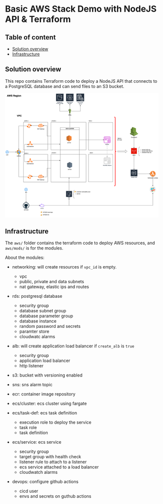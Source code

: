 # Basic AWS Stack Demo with NodeJS API & Terraform

## Table of content

   * [Solution overview](#solution-overview)
   * [Infrastructure](#infrastructure)



## Solution overview

This repo contains Terraform code to deploy a NodeJS API that connects to a PostgreSQL database and can send files to an S3 bucket.

<p align="center">
  <img src="docs/solution.png"/>
</p>




## Infrastructure

The `aws/` folder contains the terraform code to deploy AWS resources, and `aws/mods/` is for the modules.

About the modules:

- networking: will create resources if `vpc_id` is empty.
  - vpc
  - public, private and data subnets
  - nat gateway, elastic ips and routes

- rds: postgresql database
  - security group
  - database subnet group
  - database parameter group
  - database instance
  - random password and secrets 
  - paramter store
  - cloudwatc alarms

- alb: will create application load balancer if `create_alb` is `true`
  - security group
  - application load balancer
  - http listener

- s3: bucket with versioning enabled
- sns: sns alarm topic 
- ecr: container image repository
- ecs/cluster: ecs cluster using fargate
- ecs/task-def: ecs task definition
  - execution role to deploy the service
  - task role
  - task definition

- ecs/service: ecs service
  - security group
  - target group with health check
  - listener rule to attach to a listener
  - ecs service attached to a load balancer
  - cloudwatch alarms

- devops: configure github actions
  - cicd user
  - envs and secrets on guthub actions


